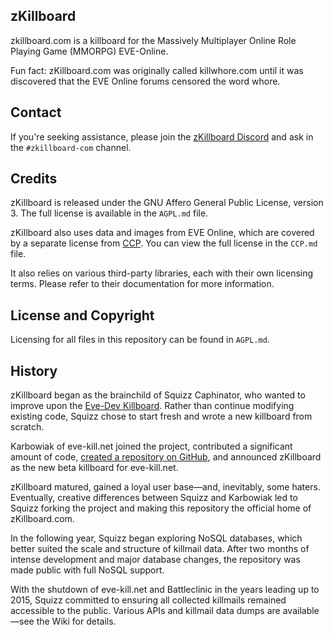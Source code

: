 ## zKillboard
zkillboard.com is a killboard for the Massively Multiplayer Online Role Playing Game (MMORPG) EVE-Online.

Fun fact: zKillboard.com was originally called killwhore.com until it was discovered that the EVE Online forums censored the word whore.

## Contact
If you're seeking assistance, please join the [zKillboard Discord](https://discord.gg/sV2kkwg8UD) and ask in the `#zkillboard-com` channel.

## Credits
zKillboard is released under the GNU Affero General Public License, version 3. The full license is available in the `AGPL.md` file.

zKillboard also uses data and images from EVE Online, which are covered by a separate license from [CCP](https://www.ccpgames.com). You can view the full license in the `CCP.md` file.

It also relies on various third-party libraries, each with their own licensing terms. Please refer to their documentation for more information.

## License and Copyright
Licensing for all files in this repository can be found in `AGPL.md`.

## History
zKillboard began as the brainchild of Squizz Caphinator, who wanted to improve upon the [Eve-Dev Killboard](https://github.com/evekb/evedev-kb). Rather than continue modifying existing code, Squizz chose to start fresh and wrote a new killboard from scratch.

Karbowiak of eve-kill.net joined the project, contributed a significant amount of code, [created a repository on GitHub](https://github.com/EVE-KILL/zKillboard), and announced zKillboard as the new beta killboard for eve-kill.net.

zKillboard matured, gained a loyal user base—and, inevitably, some haters. Eventually, creative differences between Squizz and Karbowiak led to Squizz forking the project and making this repository the official home of zKillboard.com.

In the following year, Squizz began exploring NoSQL databases, which better suited the scale and structure of killmail data. After two months of intense development and major database changes, the repository was made public with full NoSQL support.

With the shutdown of eve-kill.net and Battleclinic in the years leading up to 2015, Squizz committed to ensuring all collected killmails remained accessible to the public. Various APIs and killmail data dumps are available—see the Wiki for details.
